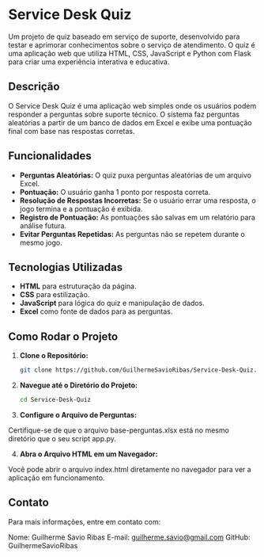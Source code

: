 # Service Desk Quiz

Um projeto de quiz baseado em serviço de suporte, desenvolvido para testar e aprimorar conhecimentos sobre o serviço de atendimento. O quiz é uma aplicação web que utiliza HTML, CSS, JavaScript e Python com Flask para criar uma experiência interativa e educativa.

## Descrição

O Service Desk Quiz é uma aplicação web simples onde os usuários podem responder a perguntas sobre suporte técnico. O sistema faz perguntas aleatórias a partir de um banco de dados em Excel e exibe uma pontuação final com base nas respostas corretas. 

## Funcionalidades

- **Perguntas Aleatórias:** O quiz puxa perguntas aleatórias de um arquivo Excel.
- **Pontuação:** O usuário ganha 1 ponto por resposta correta.
- **Resolução de Respostas Incorretas:** Se o usuário errar uma resposta, o jogo termina e a pontuação é exibida.
- **Registro de Pontuação:** As pontuações são salvas em um relatório para análise futura.
- **Evitar Perguntas Repetidas:** As perguntas não se repetem durante o mesmo jogo.

## Tecnologias Utilizadas

- **HTML** para estruturação da página.
- **CSS** para estilização.
- **JavaScript** para lógica do quiz e manipulação de dados.
- **Excel** como fonte de dados para as perguntas.

## Como Rodar o Projeto

1. **Clone o Repositório:**
   ```bash
   git clone https://github.com/GuilhermeSavioRibas/Service-Desk-Quiz.git

2. **Navegue até o Diretório do Projeto:**

    ```bash
    cd Service-Desk-Quiz

3. **Configure o Arquivo de Perguntas:**

Certifique-se de que o arquivo base-perguntas.xlsx está no mesmo diretório que o seu script app.py.

4. **Abra o Arquivo HTML em um Navegador:**

Você pode abrir o arquivo index.html diretamente no navegador para ver a aplicação em funcionamento.


## Contato

Para mais informações, entre em contato com:

Nome: Guilherme Savio Ribas
E-mail: guilherme.savio@gmail.com
GitHub: GuilhermeSavioRibas
